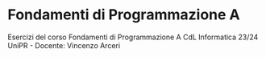 # Fondamenti di Programmazione A
Esercizi del corso Fondamenti di Programmazione A
CdL Informatica 23/24 UniPR - Docente: Vincenzo Arceri
